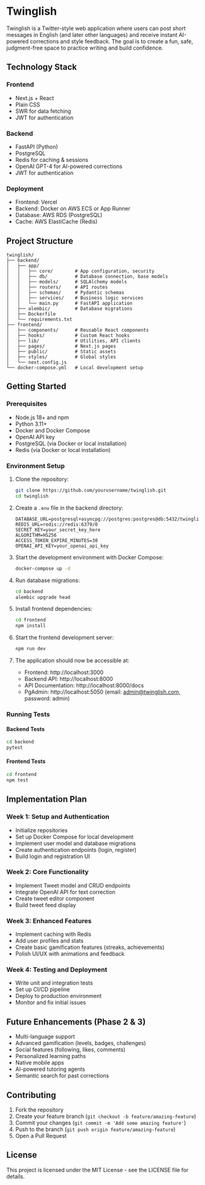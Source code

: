 # Twinglish

Twinglish is a Twitter-style web application where users can post short messages in English (and later other languages) and receive instant AI-powered corrections and style feedback. The goal is to create a fun, safe, judgment-free space to practice writing and build confidence.

## Technology Stack

### Frontend
- Next.js + React
- Plain CSS
- SWR for data fetching
- JWT for authentication

### Backend
- FastAPI (Python)
- PostgreSQL
- Redis for caching & sessions
- OpenAI GPT-4 for AI-powered corrections
- JWT for authentication

### Deployment
- Frontend: Vercel
- Backend: Docker on AWS ECS or App Runner
- Database: AWS RDS (PostgreSQL)
- Cache: AWS ElastiCache (Redis)

## Project Structure

```
twinglish/
├── backend/
│   ├── app/
│   │   ├── core/        # App configuration, security
│   │   ├── db/          # Database connection, base models
│   │   ├── models/      # SQLAlchemy models
│   │   ├── routers/     # API routes
│   │   ├── schemas/     # Pydantic schemas
│   │   ├── services/    # Business logic services
│   │   └── main.py      # FastAPI application
│   ├── alembic/         # Database migrations
│   ├── Dockerfile
│   └── requirements.txt
├── frontend/
│   ├── components/      # Reusable React components
│   ├── hooks/           # Custom React hooks
│   ├── lib/             # Utilities, API clients
│   ├── pages/           # Next.js pages
│   ├── public/          # Static assets
│   ├── styles/          # Global styles
│   └── next.config.js
└── docker-compose.yml   # Local development setup
```

## Getting Started

### Prerequisites

- Node.js 18+ and npm
- Python 3.11+
- Docker and Docker Compose
- OpenAI API key
- PostgreSQL (via Docker or local installation)
- Redis (via Docker or local installation)

### Environment Setup

1. Clone the repository:
   ```bash
   git clone https://github.com/yourusername/twinglish.git
   cd twinglish
   ```

2. Create a `.env` file in the backend directory:
   ```
   DATABASE_URL=postgresql+asyncpg://postgres:postgres@db:5432/twinglish
   REDIS_URL=redis://redis:6379/0
   SECRET_KEY=your_secret_key_here
   ALGORITHM=HS256
   ACCESS_TOKEN_EXPIRE_MINUTES=30
   OPENAI_API_KEY=your_openai_api_key
   ```

3. Start the development environment with Docker Compose:
   ```bash
   docker-compose up -d
   ```

4. Run database migrations:
   ```bash
   cd backend
   alembic upgrade head
   ```

5. Install frontend dependencies:
   ```bash
   cd frontend
   npm install
   ```

6. Start the frontend development server:
   ```bash
   npm run dev
   ```

7. The application should now be accessible at:
   - Frontend: http://localhost:3000
   - Backend API: http://localhost:8000
   - API Documentation: http://localhost:8000/docs
   - PgAdmin: http://localhost:5050 (email: admin@twinglish.com, password: admin)

### Running Tests

#### Backend Tests
```bash
cd backend
pytest
```

#### Frontend Tests
```bash
cd frontend
npm test
```

## Implementation Plan

### Week 1: Setup and Authentication
- Initialize repositories
- Set up Docker Compose for local development
- Implement user model and database migrations
- Create authentication endpoints (login, register)
- Build login and registration UI

### Week 2: Core Functionality
- Implement Tweet model and CRUD endpoints
- Integrate OpenAI API for text correction
- Create tweet editor component
- Build tweet feed display

### Week 3: Enhanced Features
- Implement caching with Redis
- Add user profiles and stats
- Create basic gamification features (streaks, achievements)
- Polish UI/UX with animations and feedback

### Week 4: Testing and Deployment
- Write unit and integration tests
- Set up CI/CD pipeline
- Deploy to production environment
- Monitor and fix initial issues

## Future Enhancements (Phase 2 & 3)
- Multi-language support
- Advanced gamification (levels, badges, challenges)
- Social features (following, likes, comments)
- Personalized learning paths
- Native mobile apps
- AI-powered tutoring agents
- Semantic search for past corrections

## Contributing

1. Fork the repository
2. Create your feature branch (`git checkout -b feature/amazing-feature`)
3. Commit your changes (`git commit -m 'Add some amazing feature'`)
4. Push to the branch (`git push origin feature/amazing-feature`)
5. Open a Pull Request

## License

This project is licensed under the MIT License - see the LICENSE file for details.